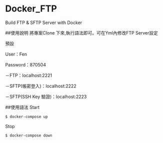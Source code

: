 # Docker_FTP
Build FTP &amp; SFTP Server with Docker

##使用說明
將專案Clone 下來,執行語法即可。可在Yml內修改FTP Server設定

預設

User：Fen

Password：870504

－FTP：localhost:2221

－SFTP(帳密登入)：localhost:2222

－SFTP(SSH Key 驗證)：localhost:2223

##使用語法
Start
````powershell
$ docker-compose up
`````

Stop
`````powershell
$ docker-compose down
`````
